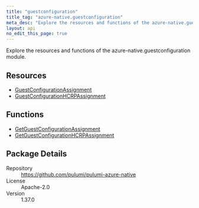 ```yaml
---
title: "guestconfiguration"
title_tag: "azure-native.guestconfiguration"
meta_desc: "Explore the resources and functions of the azure-native.guestconfiguration module."
layout: api
no_edit_this_page: true
---
```


<!-- WARNING: this file was generated by Pulumi Docs Generator. -->
<!-- Do not edit by hand unless you're certain you know what you are doing! -->

Explore the resources and functions of the azure-native.guestconfiguration module.

<h2 id="resources">Resources</h2>
<ul class="api">
    <li><a href="guestconfigurationassignment" title="GuestConfigurationAssignment"><span class="api-symbol api-symbol--resource"></span>GuestConfigurationAssignment</a></li>
    <li><a href="guestconfigurationhcrpassignment" title="GuestConfigurationHCRPAssignment"><span class="api-symbol api-symbol--resource"></span>GuestConfigurationHCRPAssignment</a></li>
</ul>

<h2 id="functions">Functions</h2>
<ul class="api">
    <li><a href="getguestconfigurationassignment" title="GetGuestConfigurationAssignment"><span class="api-symbol api-symbol--function"></span>GetGuestConfigurationAssignment</a></li>
    <li><a href="getguestconfigurationhcrpassignment" title="GetGuestConfigurationHCRPAssignment"><span class="api-symbol api-symbol--function"></span>GetGuestConfigurationHCRPAssignment</a></li>
</ul>

<h2 id="package-details">Package Details</h2>
<dl class="package-details">
	<dt>Repository</dt>
	<dd><a href="https://github.com/pulumi/pulumi-azure-native">https://github.com/pulumi/pulumi-azure-native</a></dd>
	<dt>License</dt>
	<dd>Apache-2.0</dd>
	<dt>Version</dt>
	<dd>1.37.0</dd>
</dl>

